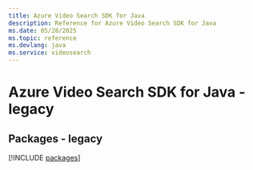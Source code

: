 ```yaml
---
title: Azure Video Search SDK for Java
description: Reference for Azure Video Search SDK for Java
ms.date: 05/28/2025
ms.topic: reference
ms.devlang: java
ms.service: videosearch
---
```

# Azure Video Search SDK for Java - legacy
## Packages - legacy
[!INCLUDE [packages](video-search-index.md)]